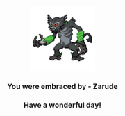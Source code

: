 <p align="center">
    <img src="https://raw.githubusercontent.com/PokeAPI/sprites/master/sprites/pokemon/893.png" width="150" height="150">
</p>
<h3 align="center">You were embraced by - <b>Zarude</b></h3>
<h3 align="center">Have a wonderful day!</h3>
